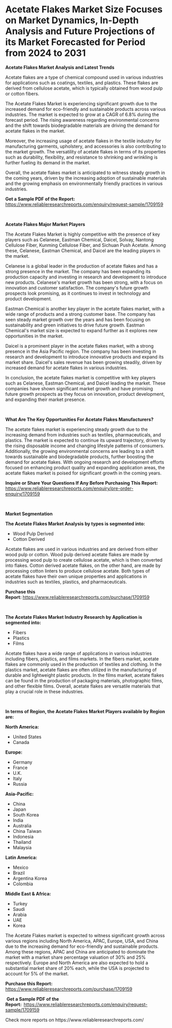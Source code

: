 <p><h1>Acetate Flakes Market Size Focuses on Market Dynamics, In-Depth Analysis and Future Projections of its Market Forecasted for Period from 2024 to 2031</h1></p><p><strong>Acetate Flakes Market Analysis and Latest Trends</strong></p>
<p><p>Acetate flakes are a type of chemical compound used in various industries for applications such as coatings, textiles, and plastics. These flakes are derived from cellulose acetate, which is typically obtained from wood pulp or cotton fibers.</p><p>The Acetate Flakes Market is experiencing significant growth due to the increased demand for eco-friendly and sustainable products across various industries. The market is expected to grow at a CAGR of 6.8% during the forecast period. The rising awareness regarding environmental concerns and the shift towards biodegradable materials are driving the demand for acetate flakes in the market.</p><p>Moreover, the increasing usage of acetate flakes in the textile industry for manufacturing garments, upholstery, and accessories is also contributing to the market growth. The versatility of acetate flakes in terms of its properties such as durability, flexibility, and resistance to shrinking and wrinkling is further fueling its demand in the market.</p><p>Overall, the acetate flakes market is anticipated to witness steady growth in the coming years, driven by the increasing adoption of sustainable materials and the growing emphasis on environmentally friendly practices in various industries.</p></p>
<p><strong>Get a Sample PDF of the Report:&nbsp;</strong> <a href="https://www.reliableresearchreports.com/enquiry/request-sample/1709159">https://www.reliableresearchreports.com/enquiry/request-sample/1709159</a></p>
<p>&nbsp;</p>
<p><strong>Acetate Flakes Major Market Players</strong></p>
<p><p>The Acetate Flakes Market is highly competitive with the presence of key players such as Celanese, Eastman Chemical, Daicel, Solvay, Nantong Cellulose Fiber, Kunming Cellulose Fiber, and Sichuan Push Acetate. Among these, Celanese, Eastman Chemical, and Daicel are the leading players in the market.</p><p>Celanese is a global leader in the production of acetate flakes and has a strong presence in the market. The company has been expanding its production capacity and investing in research and development to introduce new products. Celanese's market growth has been strong, with a focus on innovation and customer satisfaction. The company's future growth prospects look promising, as it continues to invest in technology and product development.</p><p>Eastman Chemical is another key player in the acetate flakes market, with a wide range of products and a strong customer base. The company has seen steady market growth over the years and has been focusing on sustainability and green initiatives to drive future growth. Eastman Chemical's market size is expected to expand further as it explores new opportunities in the market.</p><p>Daicel is a prominent player in the acetate flakes market, with a strong presence in the Asia Pacific region. The company has been investing in research and development to introduce innovative products and expand its market share. Daicel's sales revenue has been growing steadily, driven by increased demand for acetate flakes in various industries.</p><p>In conclusion, the acetate flakes market is competitive with key players such as Celanese, Eastman Chemical, and Daicel leading the market. These companies have shown significant market growth and have promising future growth prospects as they focus on innovation, product development, and expanding their market presence.</p></p>
<p>&nbsp;</p>
<p><strong>What Are The Key Opportunities For Acetate Flakes Manufacturers?</strong></p>
<p><p>The acetate flakes market is experiencing steady growth due to the increasing demand from industries such as textiles, pharmaceuticals, and plastics. The market is expected to continue its upward trajectory, driven by the rising disposable income and changing lifestyle patterns of consumers. Additionally, the growing environmental concerns are leading to a shift towards sustainable and biodegradable products, further boosting the demand for acetate flakes. With ongoing research and development efforts focused on enhancing product quality and expanding application areas, the acetate flakes market is poised for significant growth in the coming years.</p></p>
<p><strong>Inquire or Share Your Questions If Any Before Purchasing This Report:</strong> <a href="https://www.reliableresearchreports.com/enquiry/pre-order-enquiry/1709159">https://www.reliableresearchreports.com/enquiry/pre-order-enquiry/1709159</a></p>
<p>&nbsp;</p>
<p><strong>Market Segmentation</strong></p>
<p><strong>The Acetate Flakes Market Analysis by types is segmented into:</strong></p>
<p><ul><li>Wood Pulp Derived</li><li>Cotton Derived</li></ul></p>
<p><p>Acetate flakes are used in various industries and are derived from either wood pulp or cotton. Wood pulp derived acetate flakes are made by processing wood pulp to create cellulose acetate, which is then converted into flakes. Cotton derived acetate flakes, on the other hand, are made by processing cotton linters to produce cellulose acetate. Both types of acetate flakes have their own unique properties and applications in industries such as textiles, plastics, and pharmaceuticals.</p></p>
<p><strong>Purchase this Report:&nbsp;</strong><a href="https://www.reliableresearchreports.com/purchase/1709159">https://www.reliableresearchreports.com/purchase/1709159</a></p>
<p>&nbsp;</p>
<p><strong>The Acetate Flakes Market Industry Research by Application is segmented into:</strong></p>
<p><ul><li>Fibers</li><li>Plastics</li><li>Films</li></ul></p>
<p><p>Acetate flakes have a wide range of applications in various industries including fibers, plastics, and films markets. In the fibers market, acetate flakes are commonly used in the production of textiles and clothing. In the plastics market, acetate flakes are often utilized in the manufacturing of durable and lightweight plastic products. In the films market, acetate flakes can be found in the production of packaging materials, photographic films, and other flexible films. Overall, acetate flakes are versatile materials that play a crucial role in these industries.</p></p>
<p>&nbsp;</p>
<p><strong>In terms of Region, the Acetate Flakes Market Players available by Region are:</strong></p>
<p>
    <p> <strong> North America: </strong>
        <ul>
            <li>United States</li>
            <li>Canada</li>
        </ul>
        </p> 
    <p> <strong> Europe: </strong>
        <ul>
            <li>Germany</li>
            <li>France</li>
            <li>U.K.</li>
            <li>Italy</li>
            <li>Russia</li>
        </ul>
        </p> 
    <p> <strong> Asia-Pacific: </strong>
        <ul>
            <li>China</li>
            <li>Japan</li>
            <li>South Korea</li>
            <li>India</li>
            <li>Australia</li>
            <li>China Taiwan</li>
            <li>Indonesia</li>
            <li>Thailand</li>
            <li>Malaysia</li>
        </ul>
        </p> 
    <p> <strong> Latin America: </strong>
        <ul>
            <li>Mexico</li>
            <li>Brazil</li>
            <li>Argentina Korea</li>
            <li>Colombia</li>
        </ul>
        </p> 
    <p> <strong> Middle East & Africa: </strong>
        <ul>
            <li>Turkey</li>
            <li>Saudi</li>
            <li>Arabia</li>
            <li>UAE</li>
            <li>Korea</li>
        </ul>
    </p>
    </p>
<p><p>The Acetate Flakes market is expected to witness significant growth across various regions including North America, APAC, Europe, USA, and China due to the increasing demand for eco-friendly and sustainable products. Among these regions, APAC and China are anticipated to dominate the market with a market share percentage valuation of 30% and 25% respectively. Europe and North America are also expected to hold a substantial market share of 20% each, while the USA is projected to account for 5% of the market.</p></p>
<p><strong>Purchase this Report: </strong><a href="https://www.reliableresearchreports.com/purchase/1709159">https://www.reliableresearchreports.com/purchase/1709159</a></p>
<p>&nbsp;<strong>Get a Sample PDF of the Report:&nbsp;&nbsp;</strong><a href="https://www.reliableresearchreports.com/enquiry/request-sample/1709159">https://www.reliableresearchreports.com/enquiry/request-sample/1709159</a></p>
<p><strong></strong></p>
<p>Check more reports on https://www.reliableresearchreports.com/</p>